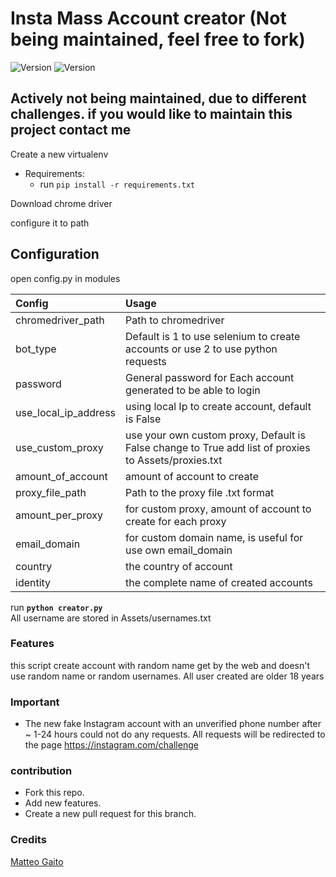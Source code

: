 # Insta Mass Account creator (Not being maintained, feel free to fork)

![Version](https://img.shields.io/badge/version-1.1.0-brightgreen.svg?style=flat-square)
![Version](https://img.shields.io/badge/release-beta-green.svg?style=flat-square)

## Actively not being maintained, due to different challenges. if you would like to maintain this project contact me

Create a new virtualenv

- Requirements:
  - run `pip install -r requirements.txt`

Download chrome driver

configure it to path

## Configuration

open config.py in modules

| Config               | Usage                                                                                                |
| :------------------- | :--------------------------------------------------------------------------------------------------- |
| chromedriver_path    | Path to chromedriver                                                                                 |
| bot_type             | Default is 1 to use selenium to create accounts or use 2 to use python requests                      |
| password             | General password for Each account generated to be able to login                                      |
| use_local_ip_address | using local Ip to create account, default is False                                                   |
| use_custom_proxy     | use your own custom proxy, Default is False change to True add list of proxies to Assets/proxies.txt |
| amount_of_account    | amount of account to create                                                                          |
| proxy_file_path      | Path to the proxy file .txt format                                                                   |
| amount_per_proxy     | for custom proxy, amount of account to create for each proxy                                         |
| email_domain         | for custom domain name, is useful for use own email_domain                                           |
| country              | the country of account                                                                               |
| identity             | the complete name of created accounts                                                                |

run <strong>`python creator.py`</strong>
<br>
All username are stored in Assets/usernames.txt

### Features

this script create account with random name get by the web and doesn't use random name or random usernames. All user created are older 18 years

### Important

- The new fake Instagram account with an unverified phone number after ~ 1-24 hours could not do any requests. All requests will be redirected to the page
<a href="https://instagram.com/challenge">https://instagram.com/challenge</a>

### contribution

- Fork this repo.
- Add new features.
- Create a new pull request for this branch.

### Credits

[Matteo Gaito](https://github.com/matteogaito)
